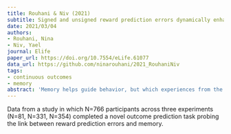 ```yaml
---
title: Rouhani & Niv (2021)
subtitle: Signed and unsigned reward prediction errors dynamically enhance learning and memory
date: 2021/03/04
authors:
- Rouhani, Nina
- Niv, Yael
journal: Elife
paper_url: https://doi.org/10.7554/eLife.61077
data_url: https://github.com/ninarouhani/2021_RouhaniNiv
tags:
- continuous outcomes
- memory
abstract: 'Memory helps guide behavior, but which experiences from the past are prioritized? Classic models of learning posit that events associated with unpredictable outcomes as well as, paradoxically, predictable outcomes, deploy more attention and learning for those events. Here, we test reinforcement learning and subsequent memory for those events, and treat signed and unsigned reward prediction errors (RPEs), experienced at the reward-predictive cue or reward outcome, as drivers of these two seemingly contradictory signals. By fitting reinforcement learning models to behavior, we find that both RPEs contribute to learning by modulating a dynamically changing learning rate. We further characterize the effects of these RPE signals on memory and show that both signed and unsigned RPEs enhance memory, in line with midbrain dopamine and locus-coeruleus modulation of hippocampal plasticity, thereby reconciling separate findings in the literature.'
---
```


Data from a study in which N=766 participants across three experiments (N=81, N=331, N=354) completed a novel outcome prediction task probing the link between reward prediction errors and memory.
